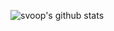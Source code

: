 ![svoop's github stats](https://github-readme-stats.vercel.app/api?username=svoop&count_private=true&show_icons=true&hide_border=true&hide_rank=false&hide_title=true)

